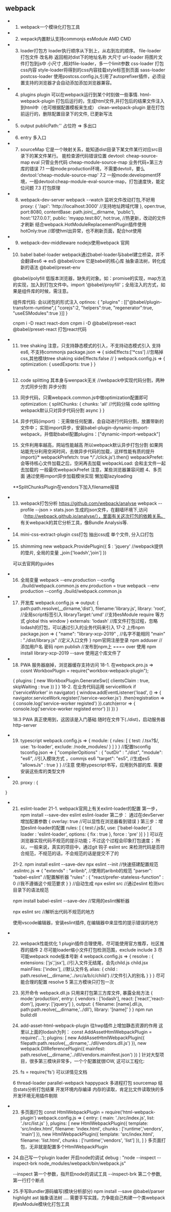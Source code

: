 ## webpack

- 1. webpack一个模块化打包工具
- 2. wepack内置默认支持commonjs esModule AMD CMD
- 3. loader打包方
  loader执行顺序从下到上，从右到左的顺序。
  file-loader 打包文件 改名称 返回相对dist下的地址名称 大尺寸
  url-loader  将图片文件打包到js中 小尺寸 ,相对file-loader，多一个limit参数
  css-loader  打包css内容
  style-loader将得到的css内容挂载style标签到页面
  sass-loader
  postcss-loader 使用postcss.config.js,引用了autoprefixer插件，必须设置支持的浏览器才会自动添加添加浏览器兼容。

- 4. plugins
  plugin 可以在webpack运行到某个时刻做一些事情.
  html-webpack-plugin 打包后运行的，生成html文件,并打包后的结果文件注入到html中（也可根据配置模板来生成）
  clean-webpack-plugin 是在打包前运行的，删除配置目录下的文件, 已更新写法

- 5. output
  publicPath:''
  占位符 => 多出口

- 6. entry
  多入口

- 7. sourceMap 它是一个映射关系，能知道dist目录下某文件某行对应src目录下的某文件某行。 能检查源代码错误位置
  devtool: cheap-source-map eval 只管业务代码
           cheap-module-source-map 业务代码+第三方库的错误
  7.1 一般mode:production环境，不需要devtoll，要么devtool:'cheap-module-source-map'
  7.2 一般mode:development环境，一般devtool:cheap-module-eval-source-map，打包速度快，能定位问题
  7.3 打包原理

- 8. webpack-dev-server
  webpack --watch 监听文件改动打包,不好用
  proxy: {
      '/api': 'http://localhost:3000' //支持地址跨域代理
  },
  open:true,
  port:8080,
  contentBase: path.join(__dirname, 'public'),
  host:'127.0.0.1',
  public: 'myapp.test:80',
  hot:true, //热更新，改动的文件才刷新  结合webpack.HotModuleReplacementPlugin插件使用
  hotOnly:true  //即使hml出异常，也不刷新页面，配合hot使用

- 9. webpack-dev-middleware
  nodejs使用webpack 官网

- 10. babel
  babel-loader webpack通过babel-loader与babel建立桥梁，并不会翻译es6 => es5
  @babel/core 它是babel的核心库 抽象语法树，转化成新的语法
  @babel/preset-env

  @babel/polyfill 低版本浏览器，缺失的对象。如：promise的实现，map方法的实现，加入到打包文件中。import '@babel/proyfill'；全局注入的方式，如果是组件库的时候，需注意。

  组件库代码: 会以闭包的形式注入
  optinos: {
    "plugins" : [["@babel/plugin-transform-runtime",{
      "corejs":2,
      "helpers":true,
      "regenerator":true,
      "useESModules":true
    }]]
  }

  cnpm i -D react react-dom
  cnpm i -D @babel/preset-react
  @babel/preset-react 打包react代码

- 11. tree shaking
  注意，只支持静态模式的引入，不支持动态模式引入
  支持es6, 不支持commonjs
  package.json => {
    sideEffects:['*css'] //忽略掉css,其他模块tree shaking
    sideEffects:false //
  }
  webpack.config.js => {
    optimization: {
      usedExports: true
    }
  }

- 12. code splitting 其本身与wenpack无关
  //webpack中实现代码分割，两种方式同步分割 异步分割
  1. 同步代码，只需webpack.common.js中做optimization配置即可
  optimization: {
    splitChunks: {
      chunks: 'all' //代码分隔 code splitting  webpack默认只对异步代码分割 async
    }
  }
  2. 异步代码(import) ：无需做任何配置，会自动进行代码分割，放置带新的文件中；
     实现import异步，安装babel-plugin-dynamic-import-webpack，并借助babel配置plugins：["dynamic-import-webpack"]

  3. 文件利用率越高，网站性能越高  所以webpack默认异步打包分割
      如果网站能充分利用空闲时间，去做异步代码的加载，这样性能有质的提升
      import(/* webpackPrefetch: true */'./click.js').then() webpackPrefet: 会等待核心文件加载之后，空闲再去加载
      webpackLoad: 会和主文件一起去加载的
    一般最优webpackPrefet  注意，某些浏览器兼容问题
  4、多页面 通过使用import异步加载模块实现 懒加载lazyloading

    **SplitChunksPlugin在vendors下加入filename报错

- 13. webpack打包分析
  https://github.com/webpack/analyse
  webpack --profile --json > stats.json 生成的json文件，在翻墙环境下,访问（http://webpack.github.io/analyse/），里面有关这次打包的依赖关系。
  有关webpack的其它分析工具，像Bundle Analysis等.

- 14. mini-css-extract-plugin css打包
  抽出css成  单个文件, 分入口打包

- 15. shimmimg
   new webpack.ProvidePlugin({
    $ : 'jquery'   //webpack提供的垫片, 全局的变量
    _join:['loadsh','join']
  })

  可以去官网的guides
- 16. 全局变量
  webpack --env.production --config ./build/webpack.common.js
  env.production = true
  webpack --env production --config ./build/webpack.common.js

- 17. 开发库
   webpack.config.js =>
   output: {
     path:path.resolve(__dirname,'dist'),
     filename:'library.js',
     library: 'root',    //全局script标签引入
     libraryTarget:'umd' //支持esModule require 等方式  global this window
   }
   externals: 'lodash' //库文件打包过程，忽略lodash的打包，可以通过引入的业务代码来引入
   17-2
   上传npm
   package.json => {
     "name": "library-xcp-2019" , //名字不能相同
     "main" : "./dist/library.js" //定义入口文件
   }
   npm官网注册登录
   npm adduser   //添加用户名 密码
   npm publish   //发布到npm上  ==== over
   使用  npm install library-xcp-2019 --save 使用这个库文件了

- 18. PWA
  服务器崩掉，浏览器缓存支持访问
  18-1. 在webpack.pro.js =>
    cosnt WorkboxPlugin = require("workbox-webpack-plugin");

    {
      plugins: [
        new WorkboxPlugin.GenerateSw({
          clientsClaim : true,
          skipWaiting : true
        })
      ]
    }
  18-2. 在业务代码运用 serviceWork
    if ('serviceWorker' in navigator) {
       window.addEventListener('load', () => {
         navigator.serviceWork.register('/service-worker.js')
            .then(registration => {
              console.log('service-worker registed')
            }).catch(error => {
               console.log('service-worker registed error')
            })
       })
    }

  18.3 PWA 真正使用到，这因该是入门基础 随时在文件下(./dist)，启动服务器 http-server

- 19. typescript
  webpack.config.js => {
    module: {
      rules: [
        {
          test: /\.tsx?$/,
          use: 'ts-loader',
          exclude: /node_modules/
        }
      ]
    }
  }
  //配置tsconfig
  tsconfig.json => {
    "compilerOpitions" : {
      "outDir" : "./dist",
      "module": "es6", //引入模块方式 ，commjs es6
      "target": "es5", //生成es5
      "allowsJs" : true
    }
  }
  //注意 使用typescript书写，应用到外部的库. 需要安装这些库的类型文件

- 20. proxy : {

}

- 21. eslint-loader
  21-1.
  webpack官网上有关exlint-loader的配置
  第一步，npm install --save-dev eslint eslint-loader
  第二步：
  通过在devServer增加配置参数 {
    overlay: true //可以显性在浏览器看到错误
  }
  第三步：增加eslint-loader的配置
  rules: [
    {
      test:/\.js$/,
      use: ['babel-loader',{
        loader : 'eslint-loader',
        options: {
          fix : true
        },
        force : 'pre'
      }]
    }
  ]
  可以在浏览器实现代码不规范的提示功能；不过这个过程会印象打包速度；
  所以，一般来说，真实的项目中，通过git 钩子 eslint src 来检测代码是否符合规范，不规范的话，不会规范的话是提交不了的


  21-2.
  npm install eslint --save-dev
  npx eslint --init //快速搭建配置规范
    .eslintrc.js  => {
      "extends" : "aribnb", //使用的aribnb的规范
      "parser": "babel-eslint" //配置解析器
      "rules" : {
        "react/prefer-stateless-function" : 0  //我不遵循这个规范要求
      }
    } //自动生成
    npx eslint src //通过eslint 检测src目录下的语法规范

    npm install babel-eslint --save-dev  //常用的eslint解析器

    npx eslint src //解析出代码不规范的地方

  使用vscode编辑器，安装eslint插件, 在编辑器中来显性的提示错误的地方

- 22. webpack性能优化
  1 plugin插件合理使用，尽可能使用官方推荐，社区推荐的插件
  2 尽可能loader缩小文件打包检测范围，exclude include
  3 尽可能webpack node版本号新
  4 webpack.config.js => {
    resolve : {
      extensions: ['js','jsx'],  //引入文件无结尾，会先child.js  child.jsx
      mainFiles: ['index'],     //默认文件名
      alias: {
         child : path.resolve(__dirname,'../src/a/b/c/child')  //文件引入的别名
      }
    }
  }
  尽可能合理的配置 resolve
  5 第三方模块只打包一次

   1. 另开命令 webpack.dll.js 只用来打包第三方库文件, 暴露全局方法
   {
     mode:'production',
     entry: {
       vendors : ['lodash'],
       react: ['react','react-dom'],
       jquery: ['jquery']
     },
     output: {
       filename: [name].dll.js,
       path:path.reolve(__dirname,'../dll'),
       library: '[name]'
     }
   }
   npm run build:dll

   2. add-asset-html-webpack-plugin 往hwp插件上增加静态资源的作用
    这里以上面的lodash为列：
    const AddAssetHtmlWebpackPlugin = require('...');
    plugins: [
      new AddAssetHtmlWebpackPlugin({
        filepath:path.resolve(__dirname,'../dll/vendors.dll.js')
      }),
      new webpack.DllReferencePlugin({
        mainfest: path.resolve(__dirname,'../dll/vendors.mainifest.json')
      })
    ]
    针对大型项目，很多第三模块非常多，一个个配置就很lOW, 这可以工程化:

  3. fs = require('fs')
    可以详情见文档

  6 thread-loader parallel-webpack happypack 多进程打包
    sourcemap
    结合stats分析打包结果
    开发环境内存编译  内存的读取，肯定比文件读取快的多
    开发环境无用插件剔除

- 23. 多页面打包
  const HtmlWebpackPlugin = require('html-webpack-plugin')
  webpack.config.js => {
    entry: {
      main: './src/index.js',
      list: './src/list.js'
    },
    plugins: [
      new HtmlWebpackPlugin({
        template: 'src/index.html',
        filename: 'index.html',
        chunks : ['runtime','vendors', 'main']
      }),
      new HtmlWebpackPlugin({
        template: 'src/index.html',
        filename: 'list.html',
        chunks : ['runtime','vendors', 'list']
      }),
    ]
  }
  多页面打包，无非就是配置多个HtmlWebpackPlugin

- 24.自己写一个plugin loader
  开启node的调试
  debug : "node --inspect --inspect-brk node_modules/webpack/bin/webpack.js"

  --inspect 第一个参数，指开启node的调试工具
  --inspect-brk 第二个参数, 第一行打个断点

- 25.手写Bundler源码编写(模块分析部分)
  npm install --save @babel/parser highlight
  ast 抽象语法树
  .... 需要手写实践，力争能自己构建一个类webpack的esModule模块化打包工具

